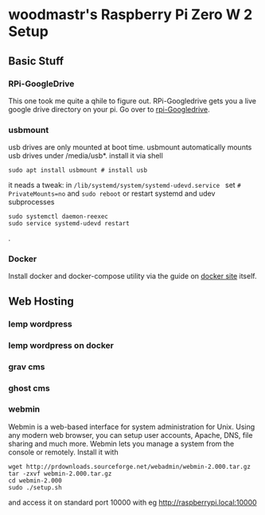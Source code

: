 # woodmastr's Raspberry Pi Zero W 2 Setup

## Basic Stuff

### RPi-GoogleDrive
This one took me quite a qhile to figure out. RPi-Googledrive gets you a live google drive directory on your pi. Go over to [rpi-Googledrive](https://github.com/programmer2514/RPi-Google-Drive).

### usbmount
usb drives are only mounted at boot time. usbmount automatically mounts usb drives under /media/usb*. install it via shell
```
sudo apt install usbmount # install usb 

```
it neads a tweak: in ```/lib/systemd/system/systemd-udevd.service ``` set ```# PrivateMounts=no``` and ```sudo reboot``` or restart systemd and udev subprocesses 
```
sudo systemctl daemon-reexec
sudo service systemd-udevd restart
```
.

### Docker
Install docker and docker-compose utility via the guide on [docker site](https://docs.docker.com/engine/install/debian/#install-using-the-repository) itself.

## Web Hosting

### lemp wordpress
### lemp wordpress on docker
### grav cms
### ghost cms
### webmin
Webmin is a web-based interface for system administration for Unix. Using any modern web browser, you can setup user accounts, Apache, DNS, file sharing and much more. Webmin lets you manage a system from the console or remotely. Install it with

```
wget http://prdownloads.sourceforge.net/webadmin/webmin-2.000.tar.gz
tar -zxvf webmin-2.000.tar.gz
cd webmin-2.000
sudo ./setup.sh
```
and access it on standard port 10000 with eg http://raspberrypi.local:10000

